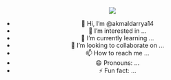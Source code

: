 <div align="center">
  <img src="https://github.com/akmaldarrya14/akmaldarrya14/blob/main/giphy.webp](https://github.com/akmaldarrya14/akmaldarrya14/blob/main/squidward-dance-transparent.gif" />

- 👋 Hi, I’m @akmaldarrya14
- 👀 I’m interested in ...
- 🌱 I’m currently learning ...
- 💞️ I’m looking to collaborate on ...
- 📫 How to reach me ...
- 😄 Pronouns: ...
- ⚡ Fun fact: ...

